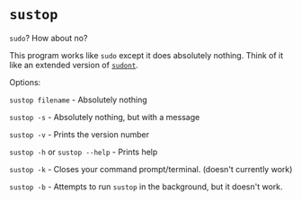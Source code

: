 # `sustop`
`sudo`? How about no?

This program works like `sudo` except it does absolutely nothing. Think of it like an extended version of [`sudont`](https://github.com/cbondurant/sudont).

Options:

`sustop filename` - Absolutely nothing

`sustop -s` - Absolutely nothing, but with a message

`sustop -v` - Prints the version number

`sustop -h` or `sustop --help` - Prints help

`sustop -k` - Closes your command prompt/terminal. (doesn't currently work)

`sustop -b` - Attempts to run `sustop` in the background, but it doesn't work.
